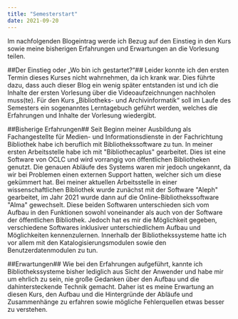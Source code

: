 ```yaml
---
title: "Semesterstart"
date: 2021-09-20
---
```


Im nachfolgenden Blogeintrag werde ich Bezug auf den Einstieg in den Kurs sowie meine bisherigen Erfahrungen und Erwartungen an die Vorlesung teilen.

##Der Einstieg oder „Wo bin ich gestartet?“##
Leider konnte ich den ersten Termin dieses Kurses nicht wahrnehmen, da ich krank war. Dies führte dazu, dass auch dieser Blog ein wenig später entstanden ist und ich die Inhalte der ersten Vorlesung über die Videoaufzeichnungen nachholen muss(te).  Für den Kurs „Bibliotheks- und Archivinformatik“ soll im Laufe des Semesters ein sogenanntes Lerntagebuch geführt werden, welches die Erfahrungen und Inhalte der Vorlesung wiedergibt. 

##Bisherige Erfahrungen##
Seit Beginn meiner Ausbildung als Fachangestellte für Medien- und Informationsdienste in der Fachrichtung Bibliothek habe ich beruflich mit Bibliothekssoftware zu tun. In meiner ersten Arbeitsstelle habe ich mit "Bibliothecaplus" gearbeitet. Dies ist eine Software von OCLC und wird vorrangig von öffentlichen Bibliotheken genutzt. Die genauen Abläufe des Systems waren mir jedoch ungekannt, da wir bei Problemen einen externen Support hatten, welcher sich um diese gekümmert hat. Bei meiner aktuellen Arbeitsstelle in einer wissenschaftlichen Bibliothek wurde zunächst mit der Software "Aleph" gearbeitet, im Jahr 2021 wurde dann auf die Online-Bibliothekssoftware "Alma" gewechselt. Diese beiden Softwaren unterschieden sich vom Aufbau in den Funktionen sowohl voneinander als auch von der Software der öffentlichen Bibliothek. Jedoch hat es mir die Möglichkeit gegeben, verschiedene Softwares inklusiver unterschiedlichem Aufbau und Möglichkeiten kennenzulernen. Innerhalb der Bibliothekssysteme hatte ich vor allem mit den Katalogisierungsmodulen sowie den Benutzerdatenmodulen zu tun. 

##Erwartungen##
Wie bei den Erfahrungen aufgeführt, kannte ich Bibliothekssysteme bisher lediglich aus Sicht der Anwender und habe mir um ehrlich zu sein, nie große Gedanken über den Aufbau und die dahintersteckende Technik gemacht. Daher ist es meine Erwartung an diesen Kurs, den Aufbau und die Hintergründe der Abläufe und Zusammenhänge zu erfahren sowie mögliche Fehlerquellen etwas besser zu verstehen. 


